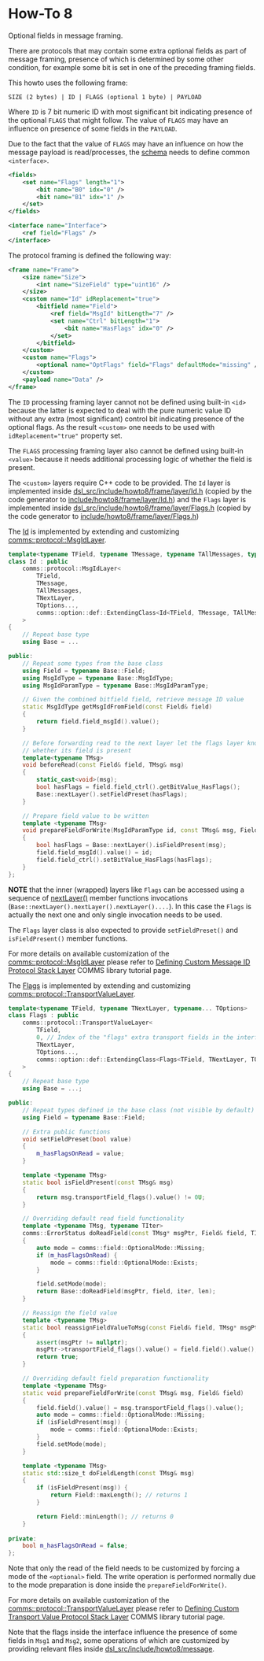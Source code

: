 # How-To 8
Optional fields in message framing.

There are protocols that may contain some extra optional fields as part of message 
framing, presence of which is determined by some other condition, for example
some bit is set in one of the preceding framing fields.

This howto uses the following frame:
```
SIZE (2 bytes) | ID | FLAGS (optional 1 byte) | PAYLOAD
```
Where `ID` is 7 bit numeric ID with most significant bit indicating presence of the optional `FLAGS` 
that might follow. The value of `FLAGS` may have an influence on presence of some fields in the
`PAYLOAD`.

Due to the fact that the value of `FLAGS` may have an influence on how the message payload 
is read/processes, the [schema](dsl/schema.xml) needs to define common `<interface>`.
```xml
<fields>
    <set name="Flags" length="1">
        <bit name="B0" idx="0" />
        <bit name="B1" idx="1" />
    </set>
</fields>

<interface name="Interface">
    <ref field="Flags" />
</interface>
```

The protocol framing is defined the following way:
```xml
<frame name="Frame">
    <size name="Size">
        <int name="SizeField" type="uint16" />
    </size>
    <custom name="Id" idReplacement="true">
        <bitfield name="Field">
            <ref field="MsgId" bitLength="7" />
            <set name="Ctrl" bitLength="1">
                <bit name="HasFlags" idx="0" />
            </set>
        </bitfield>
    </custom>
    <custom name="Flags">
        <optional name="OptFlags" field="Flags" defaultMode="missing" />
    </custom>
    <payload name="Data" />
</frame>
```
The `ID` processing framing layer cannot not be defined using built-in `<id>` because the latter is expected to deal with
the pure numeric value ID without any extra (most significant) control bit indicating presence of the optional flags.
As the result `<custom>` one needs to be used with `idReplacement="true"` property set.

The `FLAGS` processing framing layer also cannot be defined using built-in `<value>` because it needs
additional processing logic of whether the field is present.

The `<custom>` layers require C++ code to be provided. The `Id` layer is implemented inside
[dsl_src/include/howto8/frame/layer/Id.h](dsl_src/include/howto8/frame/layer/Id.h)
(copied by the code generator to [include/howto8/frame/layer/Id.h](include/howto8/frame/layer/Id.h))
and the `Flags` layer is implemented inside 
[dsl_src/include/howto8/frame/layer/Flags.h](dsl_src/include/howto8/frame/layer/Flags.h)
(copied by the code generator to [include/howto8/frame/layer/Flags.h](include/howto8/frame/layer/Flags.h))

The [Id](dsl_src/include/howto8/frame/layer/Id.h) is implemented by extending
and customizing [comms::protocol::MsgIdLayer](https://commschamp.github.io/comms_doc/classcomms_1_1protocol_1_1MsgIdLayer.html).
```cpp
template<typename TField, typename TMessage, typename TAllMessages, typename TNextLayer, typename... TOptions>
class Id : public
    comms::protocol::MsgIdLayer<
        TField,
        TMessage,
        TAllMessages,
        TNextLayer,
        TOptions...,
        comms::option::def::ExtendingClass<Id<TField, TMessage, TAllMessages, TNextLayer, TOptions...> >
    >
{
    // Repeat base type
    using Base = ...

public:
    // Repeat some types from the base class
    using Field = typename Base::Field;    
    using MsgIdType = typename Base::MsgIdType;
    using MsgIdParamType = typename Base::MsgIdParamType;

    // Given the combined bitfield field, retrieve message ID value
    static MsgIdType getMsgIdFromField(const Field& field)
    {
        return field.field_msgId().value();
    }

    // Before forwarding read to the next layer let the flags layer know
    // whether its field is present
    template<typename TMsg> 
    void beforeRead(const Field& field, TMsg& msg)
    {
        static_cast<void>(msg);
        bool hasFlags = field.field_ctrl().getBitValue_HasFlags();
        Base::nextLayer().setFieldPreset(hasFlags);
    } 

    // Prepare field value to be written
    template <typename TMsg>
    void prepareFieldForWrite(MsgIdParamType id, const TMsg& msg, Field& field) const
    {
        bool hasFlags = Base::nextLayer().isFieldPresent(msg);
        field.field_msgId().value() = id;
        field.field_ctrl().setBitValue_HasFlags(hasFlags);
    }
};
```
**NOTE** that the inner (wrapped) layers like `Flags` can be accessed using a 
sequence of [nextLayer()](https://commschamp.github.io/comms_doc/classcomms_1_1protocol_1_1MsgIdLayer.html)
member functions invocations (`Base::nextLayer().nextLayer().nextLayer()....`). 
In this case the `Flags` is actually the next one and only single invocation needs to be used.

The `Flags` layer class is also expected to provide `setFieldPreset()` and 
`isFieldPresent()` member functions.

For more details on available customization of the 
[comms::protocol::MsgIdLayer](https://commschamp.github.io/comms_doc/classcomms_1_1protocol_1_1MsgIdLayer.html)
please refer to 
[Defining Custom Message ID Protocol Stack Layer](https://commschamp.github.io/comms_doc/page_custom_id_layer.html)
COMMS library tutorial page.

The [Flags](dsl_src/include/howto8/frame/layer/Flags.h) is implemented by extending
and customizing 
[comms::protocol::TransportValueLayer](https://commschamp.github.io/comms_doc/classcomms_1_1protocol_1_1TransportValueLayer.html).
```cpp
template<typename TField, typename TNextLayer, typename... TOptions>
class Flags : public
    comms::protocol::TransportValueLayer<
        TField,
        0, // Index of the "flags" extra transport fields in the interface
        TNextLayer,
        TOptions...,
        comms::option::def::ExtendingClass<Flags<TField, TNextLayer, TOptions...> >
    >
{
    // Repeat base type
    using Base = ...;

public:
    // Repeat types defined in the base class (not visible by default)
    using Field = typename Base::Field; 

    // Extra public functions
    void setFieldPreset(bool value)
    {
        m_hasFlagsOnRead = value;    
    }

    template <typename TMsg>
    static bool isFieldPresent(const TMsg& msg)
    {
        return msg.transportField_flags().value() != 0U;
    }

    // Overriding default read field functionality
    template <typename TMsg, typename TIter>
    comms::ErrorStatus doReadField(const TMsg* msgPtr, Field& field, TIter& iter, std::size_t len)
    {
        auto mode = comms::field::OptionalMode::Missing;
        if (m_hasFlagsOnRead) {
            mode = comms::field::OptionalMode::Exists;
        }

        field.setMode(mode);
        return Base::doReadField(msgPtr, field, iter, len);
    }

    // Reassign the field value
    template <typename TMsg>
    static bool reassignFieldValueToMsg(const Field& field, TMsg* msgPtr)
    {
        assert(msgPtr != nullptr);
        msgPtr->transportField_flags().value() = field.field().value();
        return true;
    }    

    // Overriding default field preparation functionality
    template <typename TMsg>
    static void prepareFieldForWrite(const TMsg& msg, Field& field)
    {
        field.field().value() = msg.transportField_flags().value();
        auto mode = comms::field::OptionalMode::Missing;
        if (isFieldPresent(msg)) {
            mode = comms::field::OptionalMode::Exists;
        }
        field.setMode(mode);
    } 

    template <typename TMsg>
    static std::size_t doFieldLength(const TMsg& msg)
    {
        if (isFieldPresent(msg)) {
            return Field::maxLength(); // returns 1
        }

        return Field::minLength(); // returns 0
    }    
    
private:
    bool m_hasFlagsOnRead = false;    
};
```
Note that only the read of the field needs to be customized by forcing a mode of the `<optional>` field. 
The write operation is performed normally due to the mode preparation is done inside
the `prepareFieldForWrite()`.

For more details on available customization of the 
[comms::protocol::TransportValueLayer](https://commschamp.github.io/comms_doc/classcomms_1_1protocol_1_1TransportValueLayer.html)
please refer to 
[Defining Custom Transport Value Protocol Stack Layer](https://commschamp.github.io/comms_doc/page_custom_transport_value_layer.html)
COMMS library tutorial page.


Note that the flags inside the interface influence the presence of some fields in
`Msg1` and `Msg2`, some operations of which are customized by providing relevant
files inside [dsl_src/include/howto8/message](dsl_src/include/howto8/message).
